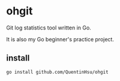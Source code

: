 # ohgit

Git log statistics tool written in Go.

It is also my Go beginner's practice project.

## install

```zsh
go install github.com/QuentinHsu/ohgit
```
